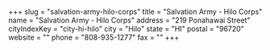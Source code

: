 +++
slug = "salvation-army-hilo-corps"
title = "Salvation Army - Hilo Corps"
name = "Salvation Army - Hilo Corps"
address = "219 Ponahawai Street"
cityIndexKey = "city-hi-hilo"
city = "Hilo"
state = "HI"
postal = "96720"
website = ""
phone = "808-935-1277"
fax = ""
+++
